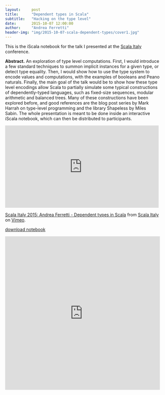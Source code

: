```yaml
---
layout:     post
title:      "Dependent types in Scala"
subtitle:   "Hacking on the type level"
date:       2015-10-07 12:00:00
author:     "Andrea Ferretti"
header-img: "img/2015-10-07-scala-dependent-types/cover1.jpg"
---
```


This is the iScala notebook for the talk I presented at the [Scala Italy](http://www.scala-italy.it/) conference.

**Abstract.** An exploration of type level computations. First, I would introduce a few standard techniques to summon implicit instances for a given type, or detect type equality. Then, I would show how to use the type system to encode values and computations, with the examples of booleans and Peano naturals. Finally, the main goal of the talk would be to show how these type level encodings allow Scala to partially simulate some typical constructions of dependently-typed languages, such as fixed-size sequences, modular arithmetic and balanced trees. Many of these constructions have been explored before, and good references are the blog post series by Mark Harrah on type-level programming and the library Shapeless by Miles Sabin. The whole presentation is meant to be done inside an interactive iScala notebook, which can then be distributed to participants.

<iframe src="https://player.vimeo.com/video/131975223" width="500" height="268" frameborder="0" webkitallowfullscreen mozallowfullscreen allowfullscreen></iframe> <p><a href="https://vimeo.com/131975223">Scala Italy 2015: Andrea Ferretti - Dependent types in Scala</a> from <a href="https://vimeo.com/user41133250">Scala Italy</a> on <a href="https://vimeo.com">Vimeo</a>.</p>

<p>
  <a href="/files/type-level-hackery.ipynb"> download notebook</a>
</p>

<iframe width="100%" height="500px" frameborder="0" src="http://nbviewer.ipython.org/github/scala-italy/2015/blob/master/05a-andrea_ferretti-type-level-hackery/05a-andrea_ferretti-type-level-hackery.ipynb"></iframe>
